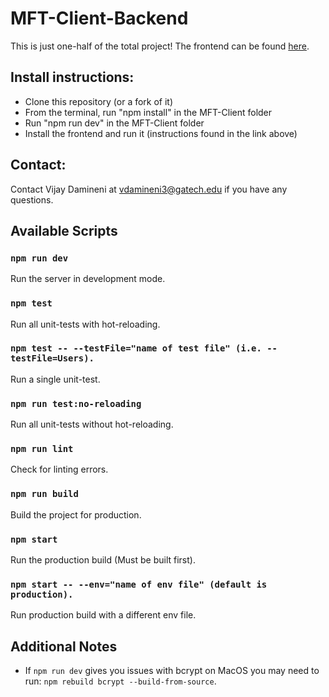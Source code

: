 # MFT-Client-Backend
This is just one-half of the total project! The frontend can be found [here](https://github.com/mnguyen402/ElectronJS_milestone3.git).

## Install instructions:
- Clone this repository (or a fork of it)
- From the terminal, run "npm install" in the MFT-Client folder
- Run "npm run dev" in the MFT-Client folder
- Install the frontend and run it (instructions found in the link above)

## Contact:
Contact  Vijay Damineni at vdamineni3@gatech.edu if you have any questions.

## Available Scripts

### `npm run dev`

Run the server in development mode.

### `npm test`

Run all unit-tests with hot-reloading.

### `npm test -- --testFile="name of test file" (i.e. --testFile=Users).`

Run a single unit-test.

### `npm run test:no-reloading`

Run all unit-tests without hot-reloading.

### `npm run lint`

Check for linting errors.

### `npm run build`

Build the project for production.

### `npm start`

Run the production build (Must be built first).

### `npm start -- --env="name of env file" (default is production).`

Run production build with a different env file.


## Additional Notes

- If `npm run dev` gives you issues with bcrypt on MacOS you may need to run: `npm rebuild bcrypt --build-from-source`. 
